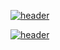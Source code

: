 [![header](https://capsule-render.vercel.app/api?type=transparent&height=300&text=God%20is%20dead.%20God%20remains%20dead.%20And%20we%20have%20killed%20him.%20%20-nl-%20&animation=fadeIn&textBg=false&fontSize=25&section=header&strokeWidth=0&desc=How%20shall%20we%20comfort%20ourselves,%20the%20murderers%20of%20all%20murderers?&reversal=false&fontColor=0&fontAlign=50&fontAlignY=20&descAlignY=33)](https://github.com/UniverTime/UniverTime/blob/master/CV/CV.pdf#gh-light-mode-only)

[![header](https://capsule-render.vercel.app/api?type=transparent&height=300&text=God%20is%20dead.%20God%20remains%20dead.%20And%20we%20have%20killed%20him.%20%20-nl-%20&animation=fadeIn&textBg=false&fontSize=25&section=header&strokeWidth=0&desc=How%20shall%20we%20comfort%20ourselves,%20the%20murderers%20of%20all%20murderers?&reversal=false&fontColor=ffffff&fontAlign=50&fontAlignY=20&descAlignY=33)](https://github.com/UniverTime/UniverTime/blob/master/CV/CV.pdf#gh-dark-mode-only)
